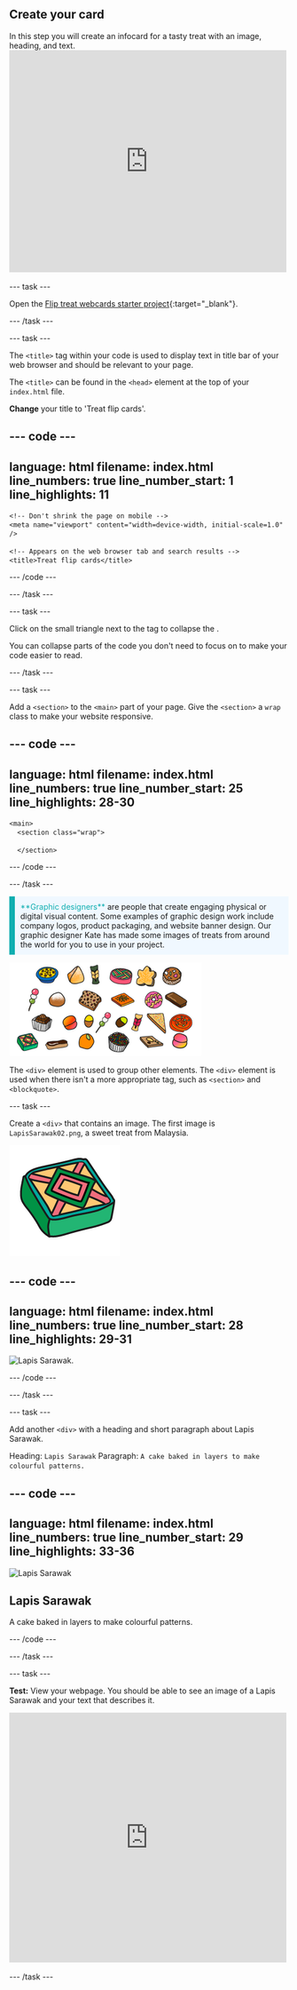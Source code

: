 ## Create your card

<div style="display: flex; flex-wrap: wrap">
<div style="flex-basis: 200px; flex-grow: 1; margin-right: 15px;">
In this step you will create an infocard for a tasty treat with an image, heading, and text.
</div>
<div>
<iframe src="https://trinket.io/embed/html/0ea70b025f?outputOnly=true" width="500" height="400" frameborder="0" marginwidth="0" marginheight="0" allowfullscreen></iframe>
</div>
</div>

--- task ---

Open the [Flip treat webcards starter project](https://trinket.io/library/trinkets/79387829ef){:target="_blank"}. 

--- /task ---

--- task ---

The `<title>` tag within your code is used to display text in title bar of your web browser and should be relevant to your page. 
  
The `<title>` can be found in the `<head>` element at the top of your `index.html` file. 

**Change** your title to 'Treat flip cards'.

--- code ---
---
language: html
filename: index.html
line_numbers: true
line_number_start: 1
line_highlights: 11
---
<!DOCTYPE html>
<html lang="en">
  <!-- This part is for extra information the browser needs to load the page correctly-->
  <head>
    <meta charset="utf-8" />

    <!-- Don't shrink the page on mobile -->
    <meta name="viewport" content="width=device-width, initial-scale=1.0" />

    <!-- Appears on the web browser tab and search results -->
    <title>Treat flip cards</title>

--- /code ---

--- /task ---

--- task ---

Click on the small triangle next to the <head> tag to collapse the <head>. 

You can collapse parts of the code you don't need to focus on to make your code easier to read.

--- /task ---
    
--- task ---

Add a `<section>` to the `<main>` part of your page. Give the `<section>` a `wrap` class to make your website responsive.

--- code ---
---
language: html
filename: index.html
line_numbers: true
line_number_start: 25
line_highlights: 28-30
---
<body>

    <main>
      <section class="wrap">
        
      </section>

--- /code ---

--- /task ---

<p style="border-left: solid; border-width:10px; border-color: #0faeb0; background-color: aliceblue; padding: 10px;">
<span style="color: #0faeb0">**Graphic designers**</span> are people that create engaging physical or digital visual content. Some examples of graphic design work include company logos, product packaging, and website banner design. Our graphic designer Kate has made some images of treats from around the world for you to use in your project. 

![A collage of treats images for use in the project.](images/treats.png)
</p>

The `<div>` element is used to group other elements. The `<div>` element is used when there isn't a more appropriate tag, such as `<section>` and `<blockquote>`.

--- task ---

Create a `<div>` that contains an image. The first image is `LapisSarawak02.png`, a sweet treat from Malaysia.

![A cartoon style graphic of Lapis Sarawak, a colourful, geometric cake.](images/LapisSarawak02.png)

--- code ---
---
language: html
filename: index.html
line_numbers: true
line_number_start: 28
line_highlights: 29-31
---

<section class="wrap">
  <div>
    <img src="LapisSarawak02.png" alt="Lapis Sarawak." />
  </div>
</section>

--- /code ---

--- /task ---

--- task ---

Add another `<div>` with a heading and short paragraph about Lapis Sarawak.

Heading: `Lapis Sarawak` 
Paragraph: `A cake baked in layers to make colourful patterns.`

--- code ---
---
language: html
filename: index.html
line_numbers: true
line_number_start: 29
line_highlights: 33-36
---
         
<section class="wrap">
        <div>
          <img src="LapisSarawak02.png" alt="Lapis Sarawak" />
        </div>
        <div>
          <h2>Lapis Sarawak</h2>
          <p>A cake baked in layers to make colourful patterns.</p>
        </div>
</section>
        
--- /code ---

--- /task ---

--- task ---

**Test:** View your webpage. You should be able to see an image of a Lapis Sarawak and your text that describes it.

<div>
<iframe src="https://trinket.io/embed/html/0ea70b025f?outputOnly=true" width="500" height="450" frameborder="0" marginwidth="0" marginheight="0" allowfullscreen></iframe>
</div>

--- /task ---
